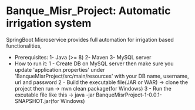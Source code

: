 # Banque_Misr_Project: Automatic irrigation system
SpringBoot Microservice provides full automation for irrigation based functionalities,
* Prerequisites:
  1- Java (>= 8)
  2- Maven
  3- MySQL server
* How to run it:
  1 - Create DB on MySQL server then make sure you update 'application.properties' under 'BanqueMisrProject/src/main/resources' with your DB name, username, url and password
  2 - Build the executable file(JAR or WAR) -> clone the project then run -> mvn clean package(for Windows)
  3 - Run the excutable file like this -> java -jar BanqueMisrProject-1-0.0.1-SNAPSHOT.jar(for Windows)
